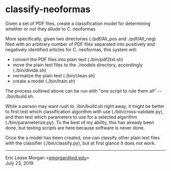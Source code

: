 # classify-neoformas
Given a set of PDF files, create a classification model for determining whether or not they allude to C. neoformas

More specifically, given two directories (./pdf/All_pos and ./pdf/All_neg) filed with an arbitrary number of PDF files separated into positively and negatively identified articles for C. neoformas, this system will:

   * convert the PDF files into plain text (./bin/pdf2txt.sh)
   * move the plain text files to the ./models directory, accordingly (./bin/divide.sh)
   * normalize the plain text (./bin/clean.sh)
   * create a model (./bin/train.sh)
   
The process outlined above can be run with "one script to rule them all" -- ./bin/build.sh.

While a person may want rush to ./bin/build.sh right away, it might be better to first test which classification algorithm with use (./bin/cross-validate.py), and then test which parameters to use for a selected algorithm (./bin/parameterize.py). To the best of my ability, this has already been done, but testing scripts are here because software is never done.

Once the a model has been created, one can classify other plain text files with the classifier (./bin/classify.py), but at first glance it does not work.

---
Eric Lease Morgan &lt;emorgan@nd.edu&gt;  
July 23, 2019

